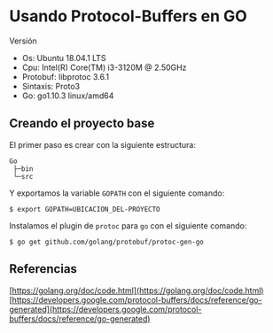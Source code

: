 # Usando Protocol-Buffers en GO

Versión
* Os: Ubuntu 18.04.1 LTS
* Cpu: Intel(R) Core(TM) i3-3120M @ 2.50GHz
* Protobuf: libprotoc 3.6.1
* Sintaxis: Proto3
* Go: go1.10.3 linux/amd64

## Creando el proyecto base

El primer paso es crear con la siguiente estructura:
```
Go
 ├─bin
 └─src
```

Y exportamos la variable `GOPATH` con el siguiente comando:
```
$ export GOPATH=UBICACION_DEL-PROYECTO
```

Instalamos el plugin de `protoc` para `go` con el siguiente comando:
```
$ go get github.com/golang/protobuf/protoc-gen-go
```


## Referencias

[https://golang.org/doc/code.html](https://golang.org/doc/code.html)
[https://developers.google.com/protocol-buffers/docs/reference/go-generated](https://developers.google.com/protocol-buffers/docs/reference/go-generated)